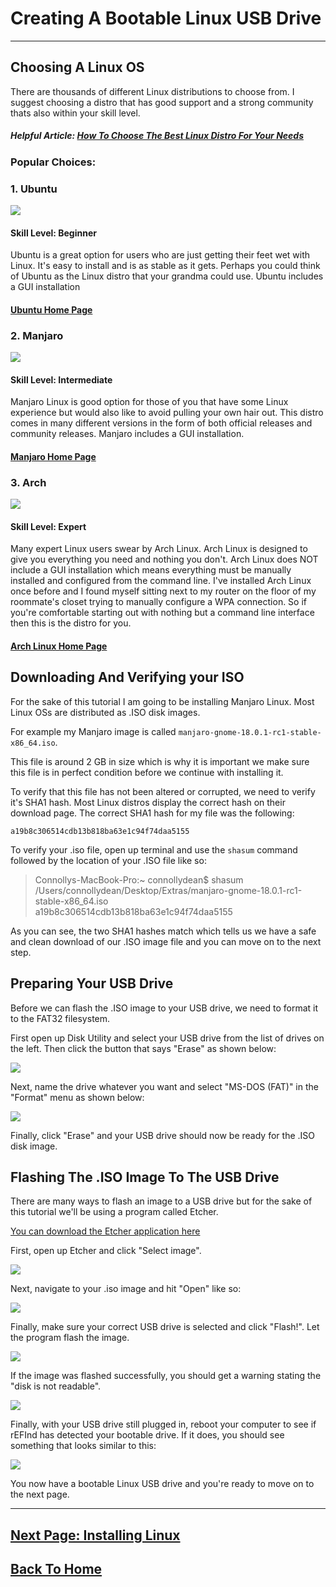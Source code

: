# Creating A Bootable Linux USB Drive
***

## Choosing A Linux OS

There are thousands of different Linux distributions to choose from. I suggest choosing a distro that has good support and a strong community thats also within your skill level.

##### Helpful Article: [How To Choose The Best Linux Distro For Your Needs](https://www.lifewire.com/choose-best-linux-distro-for-needs-2201172)

### Popular Choices:


### 1. Ubuntu
![](images/ubuntu.png)

#### Skill Level: Beginner

Ubuntu is a great option for users who are just getting their feet wet with Linux. It's easy to install and is as stable as it gets. Perhaps you could think of Ubuntu as the Linux distro that your grandma could use. Ubuntu includes a GUI installation

#### [Ubuntu Home Page](https://www.ubuntu.com/download/desktop)

### 2. Manjaro
![](images/manjaro.png)

#### Skill Level: Intermediate

Manjaro Linux is good option for those of you that have some Linux experience but would also like to avoid pulling your own hair out. This distro comes in many different versions in the form of both official releases and community releases. Manjaro includes a GUI installation.

#### [Manjaro Home Page](https://manjaro.org/)

### 3. Arch
![](images/arch.png)

#### Skill Level: Expert

Many expert Linux users swear by Arch Linux. Arch Linux is designed to give you everything you need and nothing you don't. Arch Linux does NOT include a GUI installation which means everything must be manually installed and configured from the command line. I've installed Arch Linux once before and I found myself sitting next to my router on the floor of my roommate's closet trying to manually configure a WPA connection. So if you're comfortable starting out with nothing but a command line interface then this is the distro for you.

#### [Arch Linux Home Page](https://www.archlinux.org/)

##  Downloading And Verifying your ISO

For the sake of this tutorial I am going to be installing Manjaro Linux. Most Linux OSs are distributed as .ISO disk images.

For example my Manjaro image is called `manjaro-gnome-18.0.1-rc1-stable-x86_64.iso`.  

This file is around 2 GB in size which is why it is important we make sure this file is in perfect condition before we continue with installing it.

To verify that this file has not been altered or corrupted, we need to verify it's SHA1 hash. Most Linux distros display the correct hash on their download page.  The correct SHA1 hash for my file was the following:

`a19b8c306514cdb13b818ba63e1c94f74daa5155`

To verify your .iso file, open up terminal and use the `shasum` command followed by the location of your .ISO file like so:

>Connollys-MacBook-Pro:~ connollydean$ shasum /Users/connollydean/Desktop/Extras/manjaro-gnome-18.0.1-rc1-stable-x86_64.iso     
a19b8c306514cdb13b818ba63e1c94f74daa5155  

As you can see, the two SHA1 hashes match which tells us we have a safe and clean download of our .ISO image file and you can move on to the next step.

## Preparing Your USB Drive

Before we can flash the .ISO image to your USB drive, we need to format it to the FAT32 filesystem.

First open up Disk Utility and select your USB drive from the list of drives on the left. Then click the button that says "Erase" as shown below:

![](images/USB1.png)

Next, name the drive whatever you want and select "MS-DOS (FAT)" in the "Format" menu as shown below:

![](images/USB2.png)

Finally, click "Erase" and your USB drive should now be ready for the .ISO disk image.

## Flashing The .ISO Image To The USB Drive

There are many ways to flash an image to a USB drive but for the sake of this tutorial we'll be using a program called Etcher.

[You can download the Etcher application here](https://www.balena.io/etcher/)

First, open up Etcher and click "Select image".

![](images/etcher1.png)

Next, navigate to your .iso image and hit "Open" like so:

![](images/etcher2.png)

Finally, make sure your correct USB drive is selected and click "Flash!".  Let the program flash the image.

![](images/etcher4.png)

If the image was flashed successfully, you should get a warning stating the "disk is not readable".

![](images/etcher5.png)

Finally, with your USB drive still plugged in, reboot your computer to see if rEFInd has detected your bootable drive. If it does, you should see something that looks similar to this:

![](images/refindUSB.png)

You now have a bootable Linux USB drive and you're ready to move on to the next page.

***
## [Next Page: Installing Linux](linuxinstall.md)

## [Back To Home](README.md)
